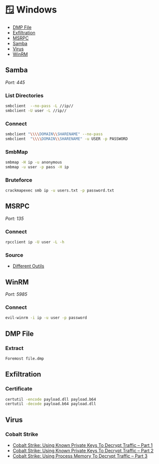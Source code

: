 # 🪟 Windows

- [DMP File](#dmp-file)
- [Exfiltration](#exfiltration)
- [MSRPC](#msrpc)
- [Samba](#samba)
- [Virus](#virus)
- [WinRM](#winrm)

## Samba
*Port: 445*

### List Directories
```bash
smbclient  --no-pass -L //ip//
smbclient -U user -L //ip//
```

### Connect
```bash
smbclient "\\\\DOMAIN\\SHARENAME" --no-pass
smbclient  "\\\\DOMAIN\\SHARENAME" -u USER -p PASSWORD
```

### SmbMap
```bash
smbmap -H ip -u anonymous
smbmap -u user -p pass -H ip
```

### Bruteforce
```bash
crackmapexec smb ip -u users.txt -p password.txt
```

## MSRPC
*Port: 135*

### Connect
```bash
rpcclient ip -U user -L -h
```

### Source
- [Different Outils](https://www.hackingarticles.in/impacket-guide-smb-msrpc/)

## WinRM
*Port: 5985*

### Connect
```bash
evil-winrm -i ip -u user -p password
```

## DMP File
### Extract
```bash
Foremost file.dmp
```

## Exfiltration
### Certificate
```cmd
certutil -encode payload.dll payload.b64
certutil -decode payload.b64 payload.dll
```

## Virus
### Cobalt Strike
- [Cobalt Strike: Using Known Private Keys To Decrypt Traffic – Part 1](https://blog.nviso.eu/2021/10/21/cobalt-strike-using-known-private-keys-to-decrypt-traffic-part-1/)
- [Cobalt Strike: Using Known Private Keys To Decrypt Traffic – Part 2](https://blog.nviso.eu/2021/10/27/cobalt-strike-using-known-private-keys-to-decrypt-traffic-part-2/)
- [Cobalt Strike: Using Process Memory To Decrypt Traffic – Part 3](https://blog.nviso.eu/2021/11/03/cobalt-strike-using-process-memory-to-decrypt-traffic-part-3/)
